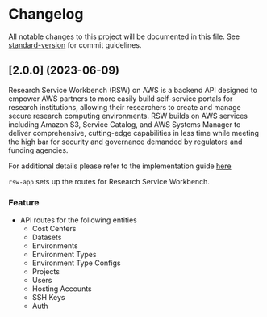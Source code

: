 # Changelog

All notable changes to this project will be documented in this file. See [standard-version](https://github.com/conventional-changelog/standard-version) for commit guidelines.
## [2.0.0] (2023-06-09)
Research Service Workbench (RSW) on AWS is a backend API designed to empower AWS partners to more easily build self-service portals for research institutions, allowing their researchers to create and manage secure research computing environments. RSW builds on AWS services including Amazon S3, Service Catalog, and AWS Systems Manager to deliver comprehensive, cutting-edge capabilities in less time while meeting the high bar for security and governance demanded by regulators and funding agencies.

For additional details please refer to the implementation guide [here](https://docs.aws.amazon.com/solutions/latest/research-service-workbench-on-aws/overview.html)

`rsw-app` sets up the routes for Research Service Workbench. 

### Feature
* API routes for the following entities
   * Cost Centers
   * Datasets
   * Environments
   * Environment Types
   * Environment Type Configs
   * Projects
   * Users
   * Hosting Accounts
   * SSH Keys
   * Auth